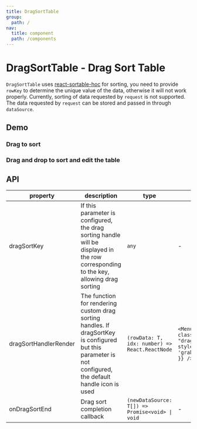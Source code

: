 ```yaml
---
title: DragSortTable
group:
  path: /
nav:
  title: component
  path: /components
---
```


# DragSortTable - Drag Sort Table

`DragSortTable` uses [react-sortable-hoc](https://www.npmjs.com/package/react-sortable-hoc) for sorting, you need to provide `rowKey` to determine the unique value of the data, otherwise it will not work properly. Currently, sorting of data requested by `request` is not supported. The data requested by `request` can be stored and passed in through `dataSource`.

## Demo

### Drag to sort

<code src="./demos/drag.tsx" background="#f5f5f5" height="360px" title="Drag sort"></code>

### Drag and drop to sort and edit the table

<code src="./demos/drag-sort-table.tsx" background="#f5f5f5" height="360px" title="Editable table"></code>

## API

| property | description | type | default value |
| --- | --- | --- | --- |
| dragSortKey | If this parameter is configured, the drag sorting handle will be displayed in the row corresponding to the key, allowing drag sorting | `any` | - |
| dragSortHandlerRender | The function for rendering custom drag sorting handles. If dragSortKey is configured but this parameter is not configured, the default handle icon is used | `(rowData: T, idx: number) => React.ReactNode` | `<MenuOutlined className= "dragSortDefaultHandle" style={{ cursor: 'grab', color: '#999' }} />` |
| onDragSortEnd | Drag sort completion callback | `(newDataSource: T[]) => Promise<void> \| void` | - |
